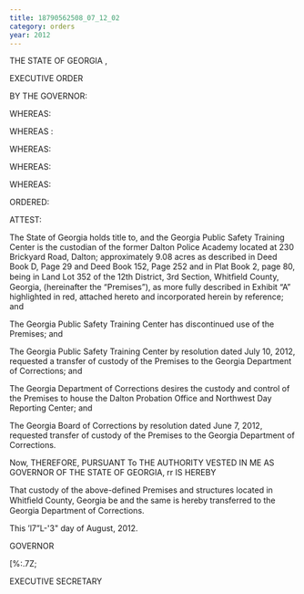 ```yaml
---
title: 18790562508_07_12_02
category: orders
year: 2012
---
```

 

THE STATE OF GEORGIA ,

EXECUTIVE ORDER

BY THE GOVERNOR:

WHEREAS:

WHEREAS :

WHEREAS:

WHEREAS:

WHEREAS:

ORDERED:

ATTEST:

The State of Georgia holds title to, and the Georgia Public Safety Training Center is the
custodian of the former Dalton Police Academy located at 230 Brickyard Road, Dalton;
approximately 9.08 acres as described in Deed Book D, Page 29 and Deed Book 152,
Page 252 and in Plat Book 2, page 80, being in Land Lot 352 of the 12th District, 3rd
Section, Whitﬁeld County, Georgia, (hereinafter the “Premises”), as more fully described
in Exhibit “A” highlighted in red, attached hereto and incorporated herein by reference;
and

The Georgia Public Safety Training Center has discontinued use of the Premises; and

The Georgia Public Safety Training Center by resolution dated July 10, 2012, requested a
transfer of custody of the Premises to the Georgia Department of Corrections; and

The Georgia Department of Corrections desires the custody and control of the Premises
to house the Dalton Probation Office and Northwest Day Reporting Center; and

The Georgia Board of Corrections by resolution dated June 7, 2012, requested transfer of
custody of the Premises to the Georgia Department of Corrections.

Now, THEREFORE, PURSUANT To THE AUTHORITY VESTED IN ME AS GOVERNOR OF
THE STATE OF GEORGIA, rr IS HEREBY

That custody of the above-defined Premises and structures located in Whitﬁeld County,
Georgia be and the same is hereby transferred to the Georgia Department of Corrections.

This ’l7”L-'3" day of August, 2012.

GOVERNOR

[%:.7Z;

EXECUTIVE SECRETARY


